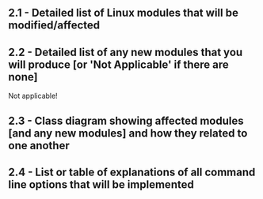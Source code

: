 ## 2.1 - Detailed list of Linux modules that will be modified/affected



## 2.2 - Detailed list of any new modules that you will produce [or 'Not Applicable' if there are none]

Not applicable!


## 2.3 - Class diagram showing affected modules [and any new modules] and how they related to one another




## 2.4 - List or table of explanations of all command line options that will be implemented
